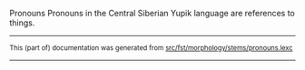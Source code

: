 Pronouns
Pronouns in the Central Siberian Yupik language are references to things.

* * *

<small>This (part of) documentation was generated from [src/fst/morphology/stems/pronouns.lexc](https://github.com/giellalt/lang-ess/blob/main/src/fst/morphology/stems/pronouns.lexc)</small>

---


